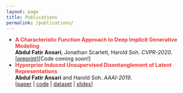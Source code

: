 ```yaml
---
layout: page
title: Publications
permalink: /publications/
---
```


* **<span style="color:#ed3833">A Characteristic Function Approach to Deep Implicit Generative Modeling</span>**   
   **Abdul Fatir Ansari**, Jonathan Scarlett, Harold Soh. *CVPR-2020*.     
   [[preprint](https://arxiv.org/abs/1909.07425)][Code coming soon!]
* **<span style="color:#ed3833">Hyperprior Induced Unsupervised Disentanglement of Latent Representations</span>**   
   **Abdul Fatir Ansari** and Harold Soh. *AAAI-2019*.     
   [[paper](https://arxiv.org/abs/1809.04497) | [code](https://github.com/crslab/CHyVAE) | [dataset](https://github.com/crslab/correlated-ellipses) | [slides]({{site.base}}/files/aaai19.key.zip)]
